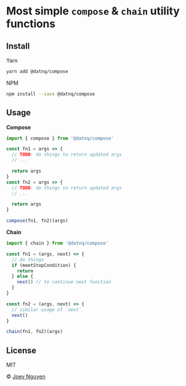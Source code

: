 # Most simple `compose` & `chain` utility functions

## Install

Yarn

```sh
yarn add @datnq/compose
```

NPM

```sh
npm install --save @datnq/compose
```

## Usage

**Compose**

```js
import { compose } from '@datnq/compose'

const fn1 = args => {
  // TODO: do things to return updated args
  // ...

  return args
}
const fn2 = args => {
  // TODO: do things to return updated args
  // ...

  return args
}

compose(fn1, fn2)(args)
```

**Chain**

```js
import { chain } from '@datnq/compose'

const fn1 = (args, next) => {
  // do things
  if (meetStopCondition) {
    return
  } else {
    next() // to continue next function
  }
}

const fn2 = (args, next) => {
  // similar usage of `next`
  next()
}

chain(fn1, fn2)(args)
```

## License

MIT

&copy; [Joey Nguyen](https://github.com/datnq)
